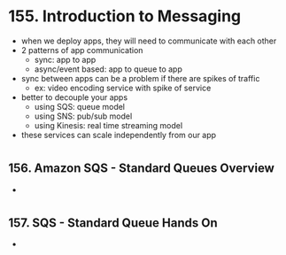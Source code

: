 # 155. Introduction to Messaging

- when we deploy apps, they will need to communicate with each other
- 2 patterns of app communication
  - sync: app to app
  - async/event based: app to queue to app
- sync between apps can be a problem if there are spikes of traffic
  - ex: video encoding service with spike of service
- better to decouple your apps
  - using SQS: queue model
  - using SNS: pub/sub model
  - using Kinesis: real time streaming model
- these services can scale independently from our app

#

## 156. Amazon SQS - Standard Queues Overview

-

#

## 157. SQS - Standard Queue Hands On

-

#

